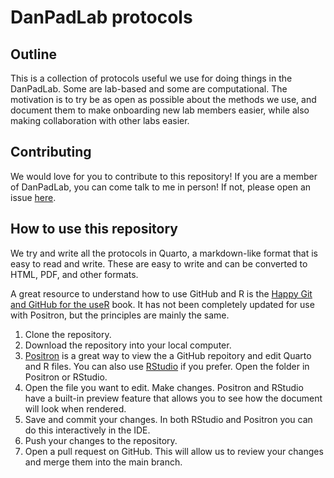 # DanPadLab protocols

## Outline

This is a collection of protocols useful we use for doing things in the DanPadLab. Some are lab-based and some are computational. The motivation is to try be as open as possible about the methods we use, and document them to make onboarding new lab members easier, while also making collaboration with other labs easier.

## Contributing

We would love for you to contribute to this repository! If you are a member of DanPadLab, you can come talk to me in person! If not, please open an issue [here](https://github.com/padpadpadpad/protocols/issues).

## How to use this repository

We try and write all the protocols in Quarto, a markdown-like format that is easy to read and write. These are easy to write and can be converted to HTML, PDF, and other formats.

A great resource to understand how to use GitHub and R is the [Happy Git and GitHub for the useR](https://happygitwithr.com/) book. It has not been completely updated for use with Positron, but the principles are mainly the same.

1. Clone the repository.
2. Download the repository into your local computer.
3. [Positron](https://positron.posit.co/) is a great way to view the a GitHub repoitory and edit Quarto and R files. You can also use [RStudio](https://posit.co/download/rstudio-desktop/) if you prefer. Open the folder in Positron or RStudio.
4. Open the file you want to edit. Make changes. Positron and RStudio have a built-in preview feature that allows you to see how the document will look when rendered.
5. Save and commit your changes. In both RStudio and Positron you can do this interactively in the IDE.
6. Push your changes to the repository.
7. Open a pull request on GitHub. This will allow us to review your changes and merge them into the main branch.
